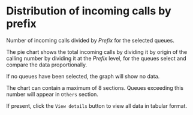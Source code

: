 # Distribution of incoming calls by prefix

Number of incoming calls divided by *Prefix* for the selected queues.

The pie chart shows the total incoming calls by dividing it by
origin of the calling number by dividing it at the *Prefix* level, 
for the queues select and compare the data proportionally.

If no queues have been selected, the graph will show no data.

The chart can contain a maximum of 8 sections. Queues exceeding this number
will appear in `Others` section.

If present, click the `View details` button to view all data
in tabular format.
